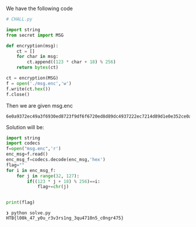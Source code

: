We have the following code

```python
# CHALL.py

import string
from secret import MSG

def encryption(msg):
    ct = []
    for char in msg:
        ct.append((123 * char + 18) % 256)
    return bytes(ct)

ct = encryption(MSG)
f = open('./msg.enc','w')
f.write(ct.hex())
f.close()
```

Then we are given msg.enc
```msg.enc
6e0a9372ec49a3f6930ed8723f9df6f6720ed8d89dc4937222ec7214d89d1e0e352ce0aa6ec82bf622227bb70e7fb7352249b7d893c493d8539dec8fb7935d490e7f9d22ec89b7a322ec8fd80e7f8921
````
Solution will be:
```python
import string
import codecs
f=open("msg.enc",'r')
enc_msg=f.read()
enc_msg_f=codecs.decode(enc_msg,'hex')
flag=""
for i in enc_msg_f:
    for j in range(32, 127):
        if((123 * j + 18) % 256)==i:
            flag+=chr(j)


print(flag)
```

```shell
❯ python solve.py
HTB{l00k_47_y0u_r3v3rs1ng_3qu4710n5_c0ngr475}
```
